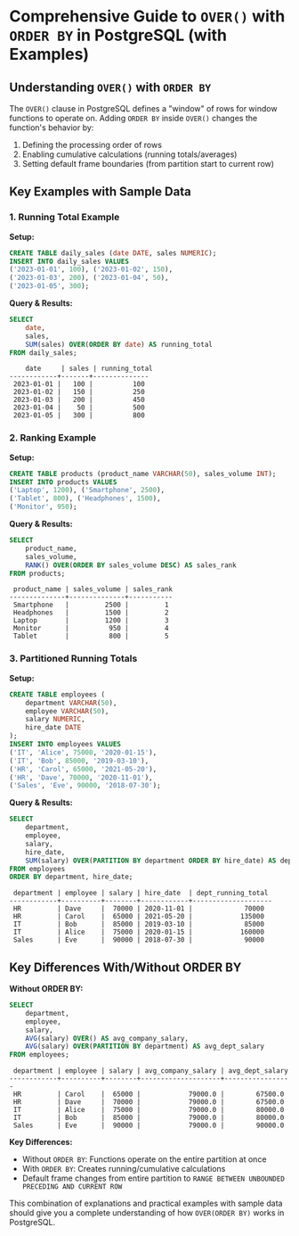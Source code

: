 # Comprehensive Guide to `OVER()` with `ORDER BY` in PostgreSQL (with Examples)

## Understanding `OVER()` with `ORDER BY`

The `OVER()` clause in PostgreSQL defines a "window" of rows for window functions to operate on. Adding `ORDER BY` inside `OVER()` changes the function's behavior by:

1. Defining the processing order of rows
2. Enabling cumulative calculations (running totals/averages)
3. Setting default frame boundaries (from partition start to current row)

## Key Examples with Sample Data

### 1. Running Total Example

**Setup:**
```sql
CREATE TABLE daily_sales (date DATE, sales NUMERIC);
INSERT INTO daily_sales VALUES
('2023-01-01', 100), ('2023-01-02', 150), 
('2023-01-03', 200), ('2023-01-04', 50),
('2023-01-05', 300);
```

**Query & Results:**
```sql
SELECT 
    date,
    sales,
    SUM(sales) OVER(ORDER BY date) AS running_total
FROM daily_sales;
```
```
    date     | sales | running_total
------------+-------+--------------
 2023-01-01 |   100 |          100
 2023-01-02 |   150 |          250
 2023-01-03 |   200 |          450
 2023-01-04 |    50 |          500
 2023-01-05 |   300 |          800
```

### 2. Ranking Example

**Setup:**
```sql
CREATE TABLE products (product_name VARCHAR(50), sales_volume INT);
INSERT INTO products VALUES
('Laptop', 1200), ('Smartphone', 2500), 
('Tablet', 800), ('Headphones', 1500),
('Monitor', 950);
```

**Query & Results:**
```sql
SELECT 
    product_name,
    sales_volume,
    RANK() OVER(ORDER BY sales_volume DESC) AS sales_rank
FROM products;
```
```
 product_name | sales_volume | sales_rank
--------------+--------------+-----------
 Smartphone   |         2500 |         1
 Headphones   |         1500 |         2
 Laptop       |         1200 |         3
 Monitor      |          950 |         4
 Tablet       |          800 |         5
```

### 3. Partitioned Running Totals

**Setup:**
```sql
CREATE TABLE employees (
    department VARCHAR(50),
    employee VARCHAR(50),
    salary NUMERIC,
    hire_date DATE
);
INSERT INTO employees VALUES
('IT', 'Alice', 75000, '2020-01-15'),
('IT', 'Bob', 85000, '2019-03-10'),
('HR', 'Carol', 65000, '2021-05-20'),
('HR', 'Dave', 70000, '2020-11-01'),
('Sales', 'Eve', 90000, '2018-07-30');
```

**Query & Results:**
```sql
SELECT 
    department,
    employee,
    salary,
    hire_date,
    SUM(salary) OVER(PARTITION BY department ORDER BY hire_date) AS dept_running_total
FROM employees
ORDER BY department, hire_date;
```
```
 department | employee | salary | hire_date  | dept_running_total
------------+----------+--------+------------+--------------------
 HR         | Dave     |  70000 | 2020-11-01 |             70000
 HR         | Carol    |  65000 | 2021-05-20 |            135000
 IT         | Bob      |  85000 | 2019-03-10 |             85000
 IT         | Alice    |  75000 | 2020-01-15 |            160000
 Sales      | Eve      |  90000 | 2018-07-30 |             90000
```

## Key Differences With/Without ORDER BY

**Without ORDER BY:**
```sql
SELECT 
    department,
    employee,
    salary,
    AVG(salary) OVER() AS avg_company_salary,
    AVG(salary) OVER(PARTITION BY department) AS avg_dept_salary
FROM employees;
```
```
 department | employee | salary | avg_company_salary | avg_dept_salary
------------+----------+--------+--------------------+-----------------
 HR         | Carol    |  65000 |            79000.0 |        67500.0
 HR         | Dave     |  70000 |            79000.0 |        67500.0
 IT         | Alice    |  75000 |            79000.0 |        80000.0
 IT         | Bob      |  85000 |            79000.0 |        80000.0
 Sales      | Eve      |  90000 |            79000.0 |        90000.0
```

**Key Differences:**
- Without `ORDER BY`: Functions operate on the entire partition at once
- With `ORDER BY`: Creates running/cumulative calculations
- Default frame changes from entire partition to `RANGE BETWEEN UNBOUNDED PRECEDING AND CURRENT ROW`

This combination of explanations and practical examples with sample data should give you a complete understanding of how `OVER(ORDER BY)` works in PostgreSQL.